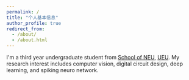 ```yaml
---
permalink: /
title: "个人基本信息"
author_profile: true
redirect_from: 
  - /about/
  - /about.html
---
```


I'm a third year undergraduate student from [School of NEU](https://neuq.edu.cn/), [UEU](https://neu.edu.cn/). My research interest includes computer vision, digital circuit design, deep learning, and spiking neuro network.
